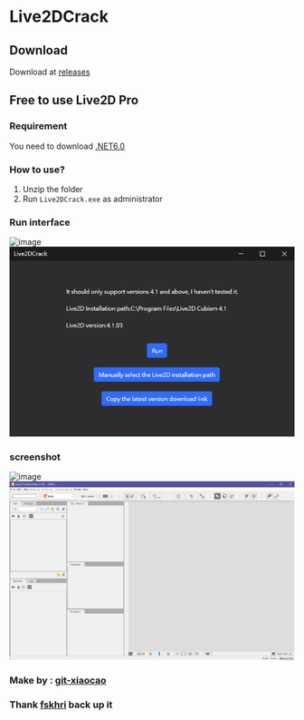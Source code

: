 # Live2DCrack

## Download

Download at [releases](https://github.com/player4330/Live2DCrack/releases/tag/Release)
## Free to use Live2D Pro

### Requirement

You need to download [.NET6.0](https://dotnet.microsoft.com/en-us/download/dotnet/6.0)

### How to use?

1. Unzip the folder
2. Run `Live2DCrack.exe` as administrator

### Run interface

![image](https://user-images.githubusercontent.com/76673990/151773462-b74ae4ae-5505-46ce-9e61-8320fa7af22d.png)
![image](https://github.com/player4330/Live2DCrack/blob/main/screenshot/screenshot.png)

### screenshot

![image](https://user-images.githubusercontent.com/76673990/151193376-f589bff0-f34e-46d3-ae1e-cad4458ebdc1.png)
![image](https://github.com/player4330/Live2DCrack/blob/main/screenshot/Run%20interface.png)

### Make by : [git-xiaocao](https://github.com/git-xiaocao) 
### Thank [fskhri](https://github.com/fskhri) back up it
